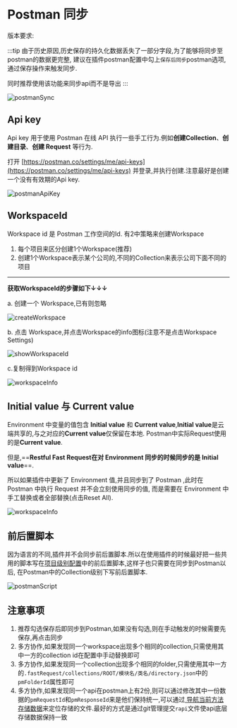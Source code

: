 # Postman 同步

版本要求: <Badge text="2023.2.3" />

:::tip
由于历史原因,历史保存的持久化数据丢失了一部分字段,为了能够将同步至postman的数据更完整,
建议在插件postman配置中勾上`保存后同步`postman选项,通过保存操作来触发同步.

同时推荐使用该功能来同步api而不是导出
:::

![postmanSync](/img/2023.2.3/postmanSync.png)


## Api key

Api key 用于使用 Postman 在线 API 执行一些手工行为.例如**创建Collection**、**创建目录**、**创建 Request** 等行为.

打开 [https://postman.co/settings/me/api-keys](https://postman.co/settings/me/api-keys) 并登录,并执行创建.注意最好是创建一个没有有效期的Api key.

![postmanApiKey](/img/2023.2.3/postmanApiKey.png)

## WorkspaceId

Workspace id 是 Postman 工作空间的Id. 有2中策略来创建Workspace

1. 每个项目来区分创建1个Workspace(推荐)
2. 创建1个Workspace表示某个公司的,不同的Collection来表示公司下面不同的项目

---

**获取WorkspaceId的步骤如下↓↓↓**

a. 创建一个 Workspace,已有则忽略

![createWorkspace](/img/2023.2.3/createWorkspace.png)

b. 点击 Workspace,并点击Workspace的info图标(注意不是点击Workspace Settings)

![showWorkspaceId](/img/2023.2.3/showWorkspaceId.png)

c.复制得到Workspace id

![workspaceInfo](/img/2023.2.3/workspaceInfo.png)

## Initial value 与 Current value

Environment 中变量的值包含 **Initial value** 和 **Current value**,**Initial value**是云端共享的,与之对应的**Current value**仅保留在本地.
Postman中实际Request使用的是**Current value**.

但是,==**Restful Fast Request在对 Environment 同步的时候同步的是 Initial value**==.

所以如果插件中更新了 Environment 值,并且同步到了 Postman ,此时在 Postman 中执行 Request 并不会立刻使用同步的值,
而是需要在 Environment 中手工替换或者全部替换(点击Reset All).

![workspaceInfo](/img/2023.2.3/resetEnvironmentValue.png)

## 前后置脚本

因为语言的不同,插件并不会同步前后置脚本.所以在使用插件的时候最好把一些共用的脚本写在[项目级别配置](./projectValueConfig.md)中的前后置脚本,这样子也只需要在同步到Postman以后,
在Postman中的Collection级别下写前后置脚本.

![postmanScript](/img/2023.2.3/postmanScript.png)

## 注意事项

1. 推荐勾选保存后即同步到Postman,如果没有勾选,则在手动触发的时候需要先保存,再点击同步
2. 多方协作,如果发现同一个workspace出现多个相同的collection,只需使用其中一方的collection id在配置中手动替换即可
3. 多方协作,如果发现同一个collection出现多个相同的folder,只需使用其中一方的`.fastRequest/collections/ROOT/模块名/类名/directory.json`中的`pmFolderId`属性即可
4. 多方协作,如果发现同一个api在postman上有2份,则可以通过修改其中一份数据的`pmRequestId`和`pmResponseId`来是他们保持统一,可以通过[<ColorIcon icon="storeData" /> 导航当前方法存储数据](./navigateCurrentMethodJson.md)来定位存储的文件.最好的方式是通过git管理提交`rapi`文件使api底层存储数据保持一致
